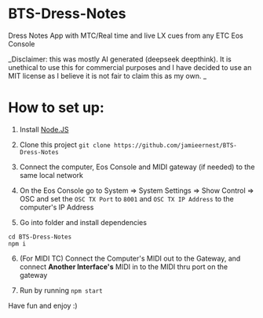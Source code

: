 # BTS-Dress-Notes
Dress Notes App with MTC/Real time and live LX cues from any ETC Eos Console

_Disclaimer: this was mostly AI generated (deepseek deepthink). It is unethical to use this for commercial purposes and I have decided to use an MIT license as I believe it is not fair to claim this as my own. _

# How to set up:

1. Install [Node.JS](https://nodejs.org/en/download)

2. Clone this project `git clone https://github.com/jamieernest/BTS-Dress-Notes`

3. Connect the computer, Eos Console and MIDI gateway (if needed) to the same local network

4. On the Eos Console go to System => System Settings => Show Control => OSC and set the `OSC TX Port` to `8001` and `OSC TX IP Address` to the computer's IP Address

5. Go into folder and install dependencies

```
cd BTS-Dress-Notes
npm i
```

6. (For MIDI TC) Connect the Computer's MIDI out to the Gateway, and connect <strong>Another Interface's</strong> MIDI in to the MIDI thru port on the gateway

7. Run by running `npm start`


Have fun and enjoy :)